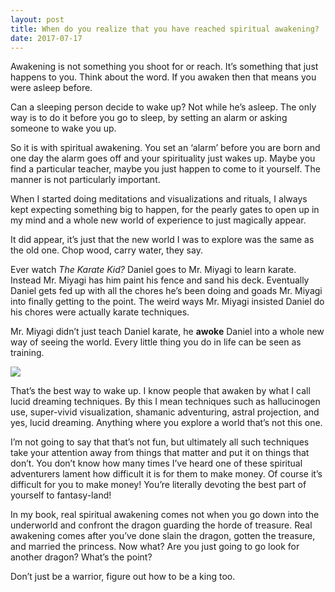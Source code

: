 ```yaml
---
layout: post
title: When do you realize that you have reached spiritual awakening?
date: 2017-07-17
---
```


<p>Awakening is not something you shoot for or reach. It’s something that just happens to you. Think about the word. If you awaken then that means you were asleep before.</p><p>Can a sleeping person decide to wake up? Not while he’s asleep. The only way is to do it before you go to sleep, by setting an alarm or asking someone to wake you up.</p><p>So it is with spiritual awakening. You set an ‘alarm’ before you are born and one day the alarm goes off and your spirituality just wakes up. Maybe you find a particular teacher, maybe you just happen to come to it yourself. The manner is not particularly important.</p><p>When I started doing meditations and visualizations and rituals, I always kept expecting something big to happen, for the pearly gates to open up in my mind and a whole new world of experience to just magically appear.</p><p>It did appear, it’s just that the new world I was to explore was the same as the old one. Chop wood, carry water, they say.</p><p>Ever watch <i>The Karate Kid?</i> Daniel goes to Mr. Miyagi to learn karate. Instead Mr. Miyagi has him paint his fence and sand his deck. Eventually Daniel gets fed up with all the chores he’s been doing and goads Mr. Miyagi into finally getting to the point. The weird ways Mr. Miyagi insisted Daniel do his chores were actually karate techniques.</p><p>Mr. Miyagi didn’t just teach Daniel karate, he <b>awoke</b> Daniel into a whole new way of seeing the world. Every little thing you do in life can be seen as training.</p><img src="https://qph.fs.quoracdn.net/main-qimg-13e7a9cb98b69902661a44530956b918.webp"><p>That’s the best way to wake up. I know people that awaken by what I call lucid dreaming techniques. By this I mean techniques such as hallucinogen use, super-vivid visualization, shamanic adventuring, astral projection, and yes, lucid dreaming. Anything where you explore a world that’s not this one.</p><p>I’m not going to say that that’s not fun, but ultimately all such techniques take your attention away from things that matter and put it on things that don’t. You don’t know how many times I’ve heard one of these spiritual adventurers lament how difficult it is for them to make money. Of course it’s difficult for you to make money! You’re literally devoting the best part of yourself to fantasy-land!</p><p>In my book, real spiritual awakening comes not when you go down into the underworld and confront the dragon guarding the horde of treasure. Real awakening comes after you’ve done slain the dragon, gotten the treasure, and married the princess. Now what? Are you just going to go look for another dragon? What’s the point?</p><p>Don’t just be a warrior, figure out how to be a king too.</p>
